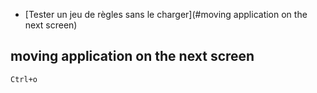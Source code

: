 * [Tester un jeu de règles sans le charger](#moving application on the next screen)

moving application on the next screen
-------------------------------------
`Ctrl+o`

